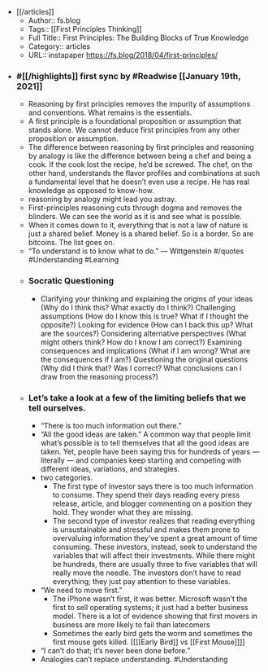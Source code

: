 - [[/articles]]
    - Author:: fs.blog
    - Tags:: [[First Principles Thinking]]
    - Full Title:: First Principles: The Building Blocks of True Knowledge
    - Category:: articles
    - URL:: instapaper https://fs.blog/2018/04/first-principles/
- ### #[[/highlights]] first sync by #Readwise [[January 19th, 2021]]
    - Reasoning by first principles removes the impurity of assumptions and conventions. What remains is the essentials. 
    - A first principle is a foundational proposition or assumption that stands alone. We cannot deduce first principles from any other proposition or assumption. 
    - The difference between reasoning by first principles and reasoning by analogy is like the difference between being a chef and being a cook. If the cook lost the recipe, he’d be screwed. The chef, on the other hand, understands the flavor profiles and combinations at such a fundamental level that he doesn’t even use a recipe. He has real knowledge as opposed to know-how. 
    - reasoning by analogy might lead you astray.
    - First-principles reasoning cuts through dogma and removes the blinders. We can see the world as it is and see what is possible. 
    - When it comes down to it, everything that is not a law of nature is just a shared belief. Money is a shared belief. So is a border. So are bitcoins. The list goes on. 
    - “To understand is to know what to do.”
— Wittgenstein #/quotes #Understanding #Learning
    - ### Socratic Questioning
        - Clarifying your thinking and explaining the origins of your ideas (Why do I think this? What exactly do I think?)
Challenging assumptions (How do I know this is true? What if I thought the opposite?)
Looking for evidence (How can I back this up? What are the sources?)
Considering alternative perspectives (What might others think? How do I know I am correct?)
Examining consequences and implications (What if I am wrong? What are the consequences if I am?)
Questioning the original questions (Why did I think that? Was I correct? What conclusions can I draw from the reasoning process?) 
    - ### Let’s take a look at a few of the limiting beliefs that we tell ourselves.
        - “There is too much information out there.” 
        - “All the good ideas are taken.”
A common way that people limit what’s possible is to tell themselves that all the good ideas are taken. Yet, people have been saying this for hundreds of years — literally — and companies keep starting and competing with different ideas, variations, and strategies. 
        - two categories.
            - The first type of investor says there is too much information to consume. They spend their days reading every press release, article, and blogger commenting on a position they hold. They wonder what they are missing. 
            - The second type of investor realizes that reading everything is unsustainable and stressful and makes them prone to overvaluing information they’ve spent a great amount of time consuming. These investors, instead, seek to understand the variables that will affect their investments. While there might be hundreds, there are usually three to five variables that will really move the needle. The investors don’t have to read everything; they just pay attention to these variables. 
        - “We need to move first.” 
            - The iPhone wasn’t first, it was better. Microsoft wasn’t the first to sell operating systems; it just had a better business model. There is a lot of evidence showing that first movers in business are more likely to fail than latecomers 
            - Sometimes the early bird gets the worm and sometimes the first mouse gets killed. [[[[Early Bird]] vs [[First Mouse]]]]
        - “I can’t do that; it’s never been done before.” 
        - Analogies can’t replace understanding. #Understanding
